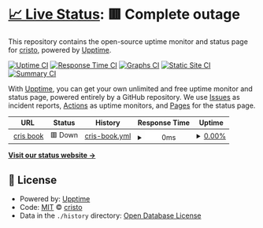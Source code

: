 # [📈 Live Status](https://CristoMonte.github.io/uptime-demo): <!--live status--> **🟥 Complete outage**

This repository contains the open-source uptime monitor and status page for [cristo](https://CristoMonte.github.io/uptime-demo), powered by [Upptime](https://github.com/upptime/upptime).

[![Uptime CI](https://github.com/koj-co/upptime/workflows/Uptime%20CI/badge.svg)](https://github.com/koj-co/upptime/actions?query=workflow%3A%22Uptime+CI%22)
[![Response Time CI](https://github.com/koj-co/upptime/workflows/Response%20Time%20CI/badge.svg)](https://github.com/koj-co/upptime/actions?query=workflow%3A%22Response+Time+CI%22)
[![Graphs CI](https://github.com/koj-co/upptime/workflows/Graphs%20CI/badge.svg)](https://github.com/koj-co/upptime/actions?query=workflow%3A%22Graphs+CI%22)
[![Static Site CI](https://github.com/koj-co/upptime/workflows/Static%20Site%20CI/badge.svg)](https://github.com/koj-co/upptime/actions?query=workflow%3A%22Static+Site+CI%22)
[![Summary CI](https://github.com/koj-co/upptime/workflows/Summary%20CI/badge.svg)](https://github.com/koj-co/upptime/actions?query=workflow%3A%22Summary+CI%22)

With [Upptime](https://upptime.js.org), you can get your own unlimited and free uptime monitor and status page, powered entirely by a GitHub repository. We use [Issues](https://github.com/CristoMonte/uptime-demo/issues) as incident reports, [Actions](https://github.com/CristoMonte/uptime-demo/actions) as uptime monitors, and [Pages](https://CristoMonte.github.io/uptime-demo) for the status page.

<!--start: status pages-->
<!-- This summary is generated by Upptime (https://github.com/upptime/upptime) -->
<!-- Do not edit this manually, your changes will be overwritten -->
<!-- prettier-ignore -->
| URL | Status | History | Response Time | Uptime |
| --- | ------ | ------- | ------------- | ------ |
| <img alt="" src="https://icons.duckduckgo.com/ip3/cristo.top.ico" height="13"> [cris book](http://cristo.top/) | 🟥 Down | [cris-book.yml](https://github.com/CristoMonte/uptime-demo/commits/HEAD/history/cris-book.yml) | <details><summary><img alt="Response time graph" src="./graphs/cris-book/response-time-week.png" height="20"> 0ms</summary><br><a href="https://CristoMonte.github.io/uptime-demo/history/cris-book"><img alt="Response time 5526" src="https://img.shields.io/endpoint?url=https%3A%2F%2Fraw.githubusercontent.com%2FCristoMonte%2Fuptime-demo%2FHEAD%2Fapi%2Fcris-book%2Fresponse-time.json"></a><br><a href="https://CristoMonte.github.io/uptime-demo/history/cris-book"><img alt="24-hour response time 0" src="https://img.shields.io/endpoint?url=https%3A%2F%2Fraw.githubusercontent.com%2FCristoMonte%2Fuptime-demo%2FHEAD%2Fapi%2Fcris-book%2Fresponse-time-day.json"></a><br><a href="https://CristoMonte.github.io/uptime-demo/history/cris-book"><img alt="7-day response time 0" src="https://img.shields.io/endpoint?url=https%3A%2F%2Fraw.githubusercontent.com%2FCristoMonte%2Fuptime-demo%2FHEAD%2Fapi%2Fcris-book%2Fresponse-time-week.json"></a><br><a href="https://CristoMonte.github.io/uptime-demo/history/cris-book"><img alt="30-day response time 0" src="https://img.shields.io/endpoint?url=https%3A%2F%2Fraw.githubusercontent.com%2FCristoMonte%2Fuptime-demo%2FHEAD%2Fapi%2Fcris-book%2Fresponse-time-month.json"></a><br><a href="https://CristoMonte.github.io/uptime-demo/history/cris-book"><img alt="1-year response time 5526" src="https://img.shields.io/endpoint?url=https%3A%2F%2Fraw.githubusercontent.com%2FCristoMonte%2Fuptime-demo%2FHEAD%2Fapi%2Fcris-book%2Fresponse-time-year.json"></a></details> | <details><summary><a href="https://CristoMonte.github.io/uptime-demo/history/cris-book">0.00%</a></summary><a href="https://CristoMonte.github.io/uptime-demo/history/cris-book"><img alt="All-time uptime 69.47%" src="https://img.shields.io/endpoint?url=https%3A%2F%2Fraw.githubusercontent.com%2FCristoMonte%2Fuptime-demo%2FHEAD%2Fapi%2Fcris-book%2Fuptime.json"></a><br><a href="https://CristoMonte.github.io/uptime-demo/history/cris-book"><img alt="24-hour uptime 0.00%" src="https://img.shields.io/endpoint?url=https%3A%2F%2Fraw.githubusercontent.com%2FCristoMonte%2Fuptime-demo%2FHEAD%2Fapi%2Fcris-book%2Fuptime-day.json"></a><br><a href="https://CristoMonte.github.io/uptime-demo/history/cris-book"><img alt="7-day uptime 0.00%" src="https://img.shields.io/endpoint?url=https%3A%2F%2Fraw.githubusercontent.com%2FCristoMonte%2Fuptime-demo%2FHEAD%2Fapi%2Fcris-book%2Fuptime-week.json"></a><br><a href="https://CristoMonte.github.io/uptime-demo/history/cris-book"><img alt="30-day uptime 0.00%" src="https://img.shields.io/endpoint?url=https%3A%2F%2Fraw.githubusercontent.com%2FCristoMonte%2Fuptime-demo%2FHEAD%2Fapi%2Fcris-book%2Fuptime-month.json"></a><br><a href="https://CristoMonte.github.io/uptime-demo/history/cris-book"><img alt="1-year uptime 28.86%" src="https://img.shields.io/endpoint?url=https%3A%2F%2Fraw.githubusercontent.com%2FCristoMonte%2Fuptime-demo%2FHEAD%2Fapi%2Fcris-book%2Fuptime-year.json"></a></details>

<!--end: status pages-->

[**Visit our status website →**](https://CristoMonte.github.io/uptime-demo)

## 📄 License

- Powered by: [Upptime](https://github.com/upptime/upptime)
- Code: [MIT](./LICENSE) © [cristo](https://CristoMonte.github.io/uptime-demo)
- Data in the `./history` directory: [Open Database License](https://opendatacommons.org/licenses/odbl/1-0/)
